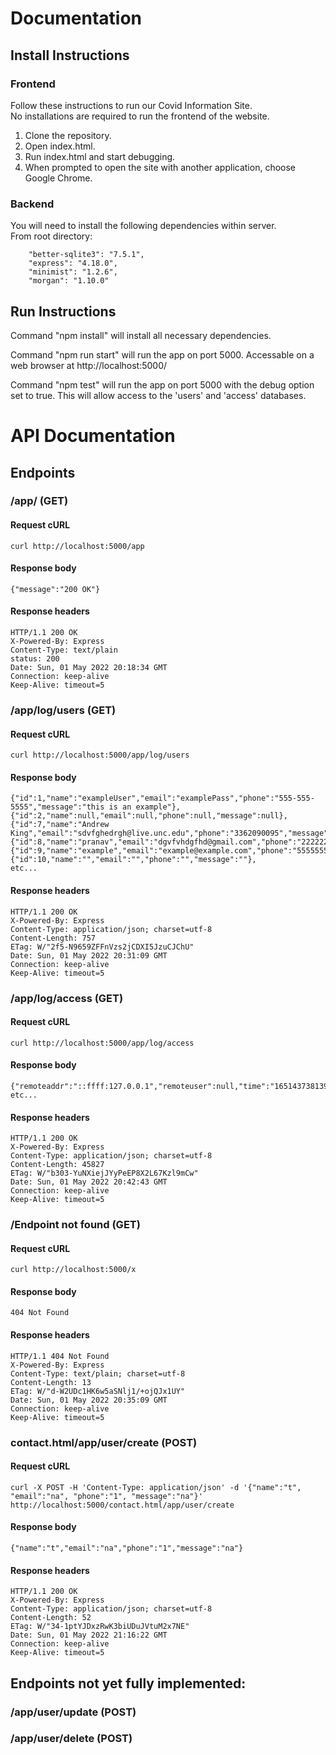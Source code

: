 # Documentation

## Install Instructions
### Frontend
Follow these instructions to run our Covid Information Site.\
No installations are required to run the frontend of the website.
1. Clone the repository.
2. Open index.html.
3. Run index.html and start debugging.
4. When prompted to open the site with another application, choose 
   Google Chrome.

### Backend
You will need to install the following dependencies within server.\
From root directory:
```
    "better-sqlite3": "7.5.1",
    "express": "4.18.0",
    "minimist": "1.2.6",
    "morgan": "1.10.0"
```

## Run Instructions

Command "npm install" will install all necessary dependencies.

Command "npm run start" will run the app on port 5000. Accessable on a web browser at http://localhost:5000/

Command "npm test" will run the app on port 5000 with the debug option set to true. This will allow access to the 'users' and 'access' databases.

#  API Documentation

## Endpoints

### /app/ (GET)

#### Request cURL

```
curl http://localhost:5000/app
```

#### Response body

```
{"message":"200 OK"}
```

#### Response headers

```
HTTP/1.1 200 OK
X-Powered-By: Express
Content-Type: text/plain      
status: 200
Date: Sun, 01 May 2022 20:18:34 GMT
Connection: keep-alive        
Keep-Alive: timeout=5
```

### /app/log/users (GET)

#### Request cURL

```
curl http://localhost:5000/app/log/users
```

#### Response body

```
{"id":1,"name":"exampleUser","email":"examplePass","phone":"555-555-5555","message":"this is an example"},
{"id":2,"name":null,"email":null,"phone":null,"message":null},
{"id":7,"name":"Andrew King","email":"sdvfghedrgh@live.unc.edu","phone":"3362090095","message":"asd"},
{"id":8,"name":"pranav","email":"dgvfvhdgfhd@gmail.com","phone":"222222222","message":"hey"},
{"id":9,"name":"example","email":"example@example.com","phone":"5555555555","message":"whatever"},
{"id":10,"name":"","email":"","phone":"","message":""},
etc...
```

#### Response headers

```
HTTP/1.1 200 OK
X-Powered-By: Express
Content-Type: application/json; charset=utf-8
Content-Length: 757
ETag: W/"2f5-N9659ZFFnVzs2jCDXI5JzuCJChU"
Date: Sun, 01 May 2022 20:31:09 GMT
Connection: keep-alive
Keep-Alive: timeout=5
```

### /app/log/access (GET)

#### Request cURL

```
curl http://localhost:5000/app/log/access
```

#### Response body

```
{"remoteaddr":"::ffff:127.0.0.1","remoteuser":null,"time":"1651437381391.0","method":"GET","url":"/app/log/access","protocol":"http","httpversion":"1.1","secure":"false","status":"200.0","referer":null,"useragent":"curl/7.80.0"},
etc...
```

#### Response headers

```
HTTP/1.1 200 OK
X-Powered-By: Express
Content-Type: application/json; charset=utf-8
Content-Length: 45827
ETag: W/"b303-YuNXiejJYyPeEP8X2L67Kzl9mCw"
Date: Sun, 01 May 2022 20:42:43 GMT
Connection: keep-alive
Keep-Alive: timeout=5
```

### /Endpoint not found (GET)

#### Request cURL

```
curl http://localhost:5000/x
```

#### Response body

```
404 Not Found
```

#### Response headers

```
HTTP/1.1 404 Not Found
X-Powered-By: Express
Content-Type: text/plain; charset=utf-8
Content-Length: 13
ETag: W/"d-W2UDc1HK6w5aSNlj1/+ojQJx1UY"
Date: Sun, 01 May 2022 20:35:09 GMT
Connection: keep-alive
Keep-Alive: timeout=5
```

### contact.html/app/user/create (POST)

#### Request cURL

```
curl -X POST -H 'Content-Type: application/json' -d '{"name":"t", "email":"na", "phone":"1", "message":"na"}' http://localhost:5000/contact.html/app/user/create
```

#### Response body

```
{"name":"t","email":"na","phone":"1","message":"na"}
```

#### Response headers

```
HTTP/1.1 200 OK
X-Powered-By: Express
Content-Type: application/json; charset=utf-8
Content-Length: 52
ETag: W/"34-1ptYJDxzRwK3biUDuJVtuM2x7NE"
Date: Sun, 01 May 2022 21:16:22 GMT
Connection: keep-alive
Keep-Alive: timeout=5
```

## Endpoints not yet fully implemented:

### /app/user/update (POST)
### /app/user/delete (POST)

